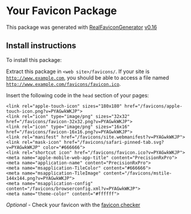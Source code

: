 # Your Favicon Package

This package was generated with [RealFaviconGenerator](https://realfavicongenerator.net/) [v0.16](https://realfavicongenerator.net/change_log#v0.16)

## Install instructions

To install this package:

Extract this package in <code>&lt;web site&gt;/favicons/</code>. If your site is <code>http://www.example.com</code>, you should be able to access a file named <code>http://www.example.com/favicons/favicon.ico</code>.

Insert the following code in the `head` section of your pages:

    <link rel="apple-touch-icon" sizes="180x180" href="/favicons/apple-touch-icon.png?v=PYAGwkWKJP">
    <link rel="icon" type="image/png" sizes="32x32" href="/favicons/favicon-32x32.png?v=PYAGwkWKJP">
    <link rel="icon" type="image/png" sizes="16x16" href="/favicons/favicon-16x16.png?v=PYAGwkWKJP">
    <link rel="manifest" href="/favicons/site.webmanifest?v=PYAGwkWKJP">
    <link rel="mask-icon" href="/favicons/safari-pinned-tab.svg?v=PYAGwkWKJP" color="#666666">
    <link rel="shortcut icon" href="/favicons/favicon.ico?v=PYAGwkWKJP">
    <meta name="apple-mobile-web-app-title" content="PrecisionRxPro">
    <meta name="application-name" content="PrecisionRxPro">
    <meta name="msapplication-TileColor" content="#666666">
    <meta name="msapplication-TileImage" content="/favicons/mstile-144x144.png?v=PYAGwkWKJP">
    <meta name="msapplication-config" content="/favicons/browserconfig.xml?v=PYAGwkWKJP">
    <meta name="theme-color" content="#ffffff">

*Optional* - Check your favicon with the [favicon checker](https://realfavicongenerator.net/favicon_checker)